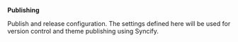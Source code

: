 **Publishing**

Publish and release configuration. The settings defined here will be used for version control and theme publishing using Syncify.
